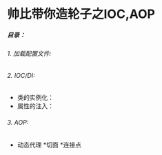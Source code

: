 # 帅比带你造轮子之IOC,AOP

##### 目录：
###### 1. 加载配置文件:
###### 2. IOC/DI:
* 类的实例化：
* 属性的注入：
###### 3. AOP:
* 动态代理
*切面
*连接点

